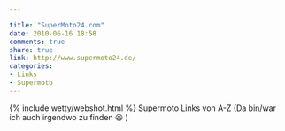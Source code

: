```yaml
---

title: "SuperMoto24.com"
date: 2010-06-16 18:58
comments: true
share: true
link: http://www.supermoto24.de/
categories: 
- Links
- Supermoto
---
```

{% include wetty/webshot.html %} Supermoto Links von A-Z (Da bin/war ich auch irgendwo zu finden :smiley: )
